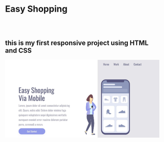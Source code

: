 <h1>Easy Shopping</h1>
<br>
<br>
<h2>this is my first responsive project using HTML and CSS</h2>
<img src="https://github.com/akamezerax/easy-shopping/blob/master/img/desktop.jpg?raw=true">

